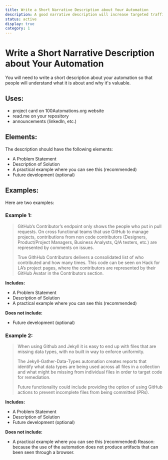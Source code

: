 ```yaml
---
title: Write a Short Narrative Description about Your Automation
description: A good narrative description will increase targeted traffic to your repository.  This guide helps you create one.
status: active
display: true
category: 1
---
```

# Write a Short Narrative Description about Your Automation
You will need to write a short description about your automation so that people will understand what it is about and why it's valuable. 

## Uses:
- project card on 100Automations.org website
- read.me on your repository
- announcements (linkedIn, etc.)


## Elements:
The description should have the following elements:
- A Problem Statement
- Description of Solution
- A practical example where you can see this (recommended)
- Future development (optional)

## Examples:
Here are two examples:

### Example 1:

> GitHub’s Contributor’s endpoint only shows the people who put in pull requests.  On cross functional teams that use GitHub to manage projects, contributions from non code contributors (Designers, Product/Project Managers, Business Analysts, Q/A testers, etc.) are represented by comments on issues.
> 
> True GithHub Contributors delivers a consolidated list of who contributed and how many times.  This code can be seen on Hack for LA’s project pages, where the contributors are represented by their GitHub Avatar in the Contributors section.

**Includes:**
- A Problem Statement
- Description of Solution
- A practical example where you can see this (recommended)

**Does not include:**
- Future development (optional)


### Example 2:

> When using Github and Jekyll it is easy to end up with files that are missing data types, with no built in way to enforce uniformity. 
> 
> The Jekyll-Gather-Data-Types automation creates reports that identify what data types are being used across all files in a collection and what might be missing from individual files in order to target code for remediation.
> 
> Future functionality could include providing the option of using GitHub actions to prevent incomplete files from being committed (PRs).

**Includes:**
- A Problem Statement
- Description of Solution
- Future development (optional)

**Does not include:**
- A practical example where you can see this (recommended)
Reason: because the use of the automation does not produce artifacts that can been seen through a browser.

